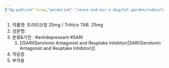 ```yaml
---
{"dg-publish":true,"permalink":"/euna-and-mir-s-digital-garden/index/trazodone-traz-25/"}
---
```



1. 약품명: 트리티코정 25mg / Trittico TAB. 25mg
2. 성분명:
3. 분류&기전 : #antidepressant #SARI 
	1. [[SARI(Serotonin Antagonist and Reuptake Inhibitor)\|SARI(Serotonin Antagonist and Reuptake Inhibitor)]]
4. 적응증
5. 부작용


